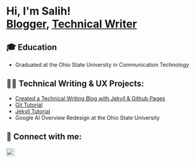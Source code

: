 # Hi, I'm Salih! <br/><a href="https://salihwarsama.github.io/">Blogger</a>, <a href="https://www.linkedin.com/in/salihwarsama/">Technical Writer</a>

## 🎓 Education
- Graduated at the Ohio State University in Communication Technology

## 👨‍💻 Technical Writing & UX Projects:</h2>

- [Created a Technical Writing Blog with Jekyll & Github Pages](https://github.com/SalihWarsama/salihwarsama.github.io)
- [Git Tutorial](https://github.com/SalihWarsama/git-tutorial)
- [Jekyll Tutorial](https://github.com/SalihWarsama/jekyll-tutorial/tree/master)
- Google AI Overview Redesign at the Ohio State University

<h2> 🤳 Connect with me:</h2>

[<img align="left" alt="JoshMadakor | LinkedIn" width="22px" src="https://cdn.jsdelivr.net/npm/simple-icons@v3/icons/linkedin.svg" />][linkedin]

[linkedin]: https://linkedin.com/in/salihwarsama/

<!--
**joshmadakor1/joshmadakor1** is a ✨ _special_ ✨ repository because its `README.md` (this file) appears on your GitHub profile.

Here are some ideas to get you started:

- 🔭 I’m currently working on ...
- 🌱 I’m currently learning ...
- 👯 I’m looking to collaborate on ...
- 🤔 I’m looking for help with ...
- 💬 Ask me about ...
- 📫 How to reach me: ...
- 😄 Pronouns: ...
- ⚡ Fun fact: ...
-->
